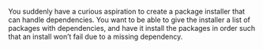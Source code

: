 You suddenly have a curious aspiration to create a package installer that can handle dependencies. 
You want to be able to give the installer a list of packages with dependencies, 
and have it install the packages in order such that an install won’t fail due to a missing dependency.

